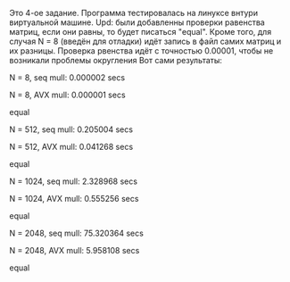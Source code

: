 Это 4-ое задание. Программа тестировалась на линуксе внтури виртуальной машине. 
Upd: были добавленны проверки равенства матриц, если они равны, то будет писаться "equal". Кроме того, для случая N = 8 (введён для отладки) идёт запись в файл самих матриц и их разницы. Проверка рвенства идёт с точностью 0.00001, чтобы не возникали проблемы округления
Вот сами результаты:

N = 8, seq mull:  0.000002 secs

N = 8, AVX mull:  0.000001 secs

equal

N = 512, seq mull:  0.205004 secs

N = 512, AVX mull:  0.041268 secs

equal

N = 1024, seq mull:  2.328968 secs

N = 1024, AVX mull:  0.555256 secs

equal

N = 2048, seq mull:  75.320364 secs

N = 2048, AVX mull:  5.958108 secs

equal

